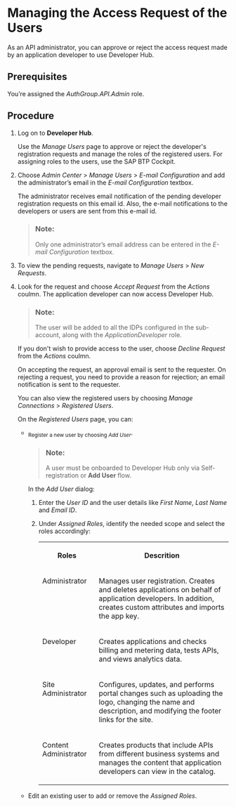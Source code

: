 <!-- loio8b79ee8389e84c92befaf96f22c31549 -->

# Managing the Access Request of the Users

As an API administrator, you can approve or reject the access request made by an application developer to use Developer Hub.



<a name="loio8b79ee8389e84c92befaf96f22c31549__prereq_zkn_2wq_l5b"/>

## Prerequisites

You’re assigned the *AuthGroup.API.Admin* role.



<a name="loio8b79ee8389e84c92befaf96f22c31549__steps_bln_2wq_l5b"/>

## Procedure

1.  Log on to **Developer Hub**.

    Use the *Manage Users* page to approve or reject the developer's registration requests and manage the roles of the registered users. For assigning roles to the users, use the SAP BTP Cockpit.

2.  Choose *Admin Center* \> *Manage Users* \> *E-mail Configuration* and add the administrator’s email in the *E-mail Configuration* textbox.

    The administrator receives email notification of the pending developer registration requests on this email id. Also, the e-mail notifications to the developers or users are sent from this e-mail id.

    > ### Note:  
    > Only one administrator’s email address can be entered in the *E-mail Configuration* textbox.

3.  To view the pending requests, navigate to *Manage Users* \> *New Requests*.

4.  Look for the request and choose *Accept Request* from the *Actions* coulmn. The application developer can now access Developer Hub.

    > ### Note:  
    > The user will be added to all the IDPs configured in the sub-account, along with the *ApplicationDeveloper* role.

    If you don't wish to provide access to the user, choose *Decline Request* from the *Actions* coulmn.

    On accepting the request, an approval email is sent to the requester. On rejecting a request, you need to provide a reason for rejection; an email notification is sent to the requester.

    You can also view the registered users by choosing *Manage Connections* \> *Registered Users*.

    On the *Registered Users* page, you can:

    -   <sub>Register a new user by choosing *Add User*</sub>.

        > ### Note:  
        > A user must be onboarded to Developer Hub only via Self-registration or **Add User** flow.

        In the *Add User* dialog:

        1.  Enter the *User ID* and the user details like *First Name*, *Last Name* and *Email ID*.

        2.  Under *Assigned Roles*, identify the needed scope and select the roles accordingly:


            <table>
            <tr>
            <th valign="top">

            Roles
            
            </th>
            <th valign="top">

            Descrition
            
            </th>
            </tr>
            <tr>
            <td valign="top">
            
            Administrator
            
            </td>
            <td valign="top">
            
            Manages user registration. Creates and deletes applications on behalf of application developers. In addition, creates custom attributes and imports the app key.
            
            </td>
            </tr>
            <tr>
            <td valign="top">
            
            Developer
            
            </td>
            <td valign="top">
            
            Creates applications and checks billing and metering data, tests APIs, and views analytics data.
            
            </td>
            </tr>
            <tr>
            <td valign="top">
            
            Site Administrator
            
            </td>
            <td valign="top">
            
            Configures, updates, and performs portal changes such as uploading the logo, changing the name and description, and modifying the footer links for the site.
            
            </td>
            </tr>
            <tr>
            <td valign="top">
            
            Content Administrator
            
            </td>
            <td valign="top">
            
            Creates products that include APIs from different business systems and manages the content that application developers can view in the catalog.
            
            </td>
            </tr>
            </table>
            

    -   Edit an existing user to add or remove the *Assigned Roles*.


